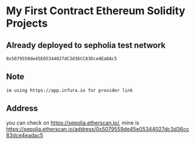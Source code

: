 # My First Contract Ethereum Solidity Projects

## Already deployed to sepholia test network
    0x5079559de45E05344027dC3d36CC83Dce4EaDAc5

## Note
    im using https://app.infura.io for provider link

## Address
you can check on https://sepolia.etherscan.io/, mine is
    https://sepolia.etherscan.io/address/0x5079559de45e05344027dc3d36cc83dce4eadac5